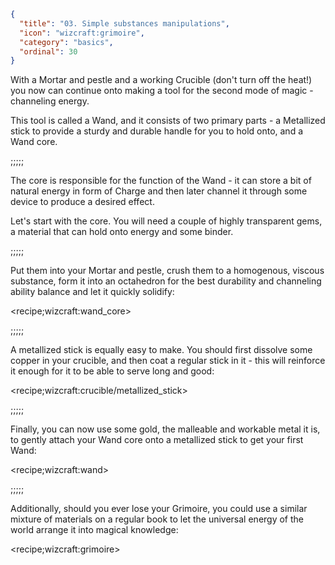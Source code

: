 ```json
{
  "title": "03. Simple substances manipulations",
  "icon": "wizcraft:grimoire",
  "category": "basics",
  "ordinal": 30
}
```

With a Mortar and pestle and a working Crucible (don't turn off the heat!)
you now can continue onto making a tool for the second mode of magic -
channeling energy.


This tool is called a Wand, and it consists of two primary parts - a Metallized
stick to provide a sturdy and durable handle for you to hold onto, and a Wand
core.

;;;;;

The core is responsible for the function of the Wand - it can store a bit
of natural energy in form of Charge and then later channel it through some
device to produce a desired effect.


Let's start with the core. You will need a couple of highly transparent gems,
a material that can hold onto energy and some binder.

;;;;;

Put them into your Mortar and pestle, crush them to a homogenous, viscous
substance, form it into an octahedron for the best durability and channeling
ability balance and let it quickly solidify:

<recipe;wizcraft:wand_core>

;;;;;

A metallized stick is equally easy to make. You should first dissolve some
copper in your crucible, and then coat a regular stick in it - this will
reinforce it enough for it to be able to serve long and good:

<recipe;wizcraft:crucible/metallized_stick>

;;;;;

Finally, you can now use some gold, the malleable and workable metal it is,
to gently attach your Wand core onto a metallized stick to get your first
Wand:

<recipe;wizcraft:wand>

;;;;;

Additionally, should you ever lose your Grimoire, you could use a similar
mixture of materials on a regular book to let the universal energy of the
world arrange it into magical knowledge:

<recipe;wizcraft:grimoire>